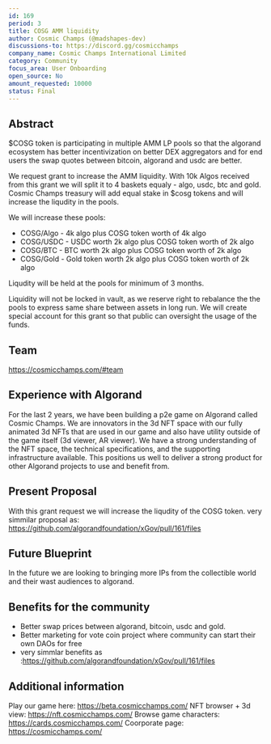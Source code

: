 ```yaml
---
id: 169
period: 3
title: COSG AMM liquidity
author: Cosmic Champs (@madshapes-dev)
discussions-to: https://discord.gg/cosmicchamps
company_name: Cosmic Champs International Limited
category: Community
focus_area: User Onboarding
open_source: No
amount_requested: 10000
status: Final
---
```


## Abstract
$COSG token is participating in multiple AMM LP pools so that the algorand ecosystem has better incentivization on better DEX aggregators and for end users the swap quotes between bitcoin, algorand and usdc are better.

We request grant to increase the AMM liquidity. With 10k Algos received from this grant we will split it to 4 baskets equaly - algo, usdc, btc and gold. Cosmic Champs treasury will add equal stake in $cosg tokens and will increase the liqudity in the pools.

We will increase these pools:
- COSG/Algo - 4k algo plus COSG token worth of 4k algo
- COSG/USDC - USDC worth 2k algo plus COSG token worth of 2k algo
- COSG/BTC - BTC worth 2k algo plus COSG token worth of 2k algo
- COSG/Gold - Gold token worth 2k algo plus COSG token worth of 2k algo

Liqudity will be held at the pools for minimum of 3 months.

Liquidity will not be locked in vault, as we reserve right to rebalance the the pools to express same share between assets in long run. We will create special account for this grant so that public can oversight the usage of the funds.


## Team
<a href="https://cosmicchamps.com/#team" target="_blank">https://cosmicchamps.com/#team</a>

## Experience with Algorand
For the last 2 years, we have been building a p2e game on Algorand called Cosmic Champs. We are innovators in the 3d NFT space with our fully animated 3d NFTs that are used in our game and also have utility outside of the game itself (3d viewer, AR viewer).
We have a strong understanding of the NFT space, the technical specifications, and the supporting infrastructure available. This positions us well to deliver a strong product for other Algorand projects to use and benefit from.

## Present Proposal
With this grant request we will increase the liqudity of the COSG token.
very simmilar proposal as: https://github.com/algorandfoundation/xGov/pull/161/files


## Future Blueprint
In the future we are looking to bringing more IPs from the collectible world and their wast audiences to algorand.

## Benefits for the community
- Better swap prices between algorand, bitcoin, usdc and gold.
- Better marketing for vote coin project where community can start their own DAOs for free
- very simmlar benefits as :https://github.com/algorandfoundation/xGov/pull/161/files


## Additional information
Play our game here: <a href="https://beta.cosmicchamps.com/" target="_blank">https://beta.cosmicchamps.com/</a>
NFT browser + 3d view: <a href="https://nft.cosmicchamps.com/" target="_blank">https://nft.cosmicchamps.com/</a>
Browse game characters: <a href="https://cards.cosmicchamps.com/" target="_blank">https://cards.cosmicchamps.com/</a>
Coorporate page: <a href="https://cosmicchamps.com/" target="_blank">https://cosmicchamps.com/</a>
